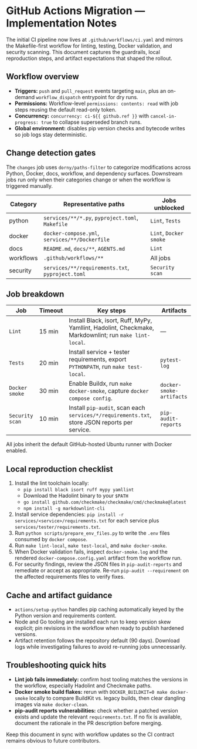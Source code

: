 # GitHub Actions Migration — Implementation Notes

The initial CI pipeline now lives at `.github/workflows/ci.yaml` and mirrors the
Makefile-first workflow for linting, testing, Docker validation, and security
scanning. This document captures the guardrails, local reproduction steps, and
artifact expectations that shaped the rollout.

## Workflow overview

- **Triggers:** `push` and `pull_request` events targeting `main`, plus an
  on-demand `workflow_dispatch` entrypoint for dry runs.
- **Permissions:** Workflow-level `permissions: contents: read` with job steps
  reusing the default read-only token.
- **Concurrency:** `concurrency: ci-${{ github.ref }}` with
  `cancel-in-progress: true` to collapse superseded branch runs.
- **Global environment:** disables pip version checks and bytecode writes so job
  logs stay deterministic.

## Change detection gates

The `changes` job uses `dorny/paths-filter` to categorize modifications across
Python, Docker, docs, workflow, and dependency surfaces. Downstream jobs run
only when their categories change or when the workflow is triggered manually.

| Category  | Representative paths                                          | Jobs unblocked            |
|-----------|----------------------------------------------------------------|---------------------------|
| python    | `services/**/*.py`, `pyproject.toml`, `Makefile`               | `Lint`, `Tests`           |
| docker    | `docker-compose.yml`, `services/**/Dockerfile`                | `Lint`, `Docker smoke`    |
| docs      | `README.md`, `docs/**`, `AGENTS.md`                           | `Lint`                    |
| workflows | `.github/workflows/**`                                        | All jobs                  |
| security  | `services/**/requirements.txt`, `pyproject.toml`              | `Security scan`           |

## Job breakdown

| Job            | Timeout | Key steps                                                                                     | Artifacts               |
|----------------|---------|-----------------------------------------------------------------------------------------------|-------------------------|
| `Lint`         | 15 min  | Install Black, isort, Ruff, MyPy, Yamllint, Hadolint, Checkmake, Markdownlint; run `make lint-local`. | —                       |
| `Tests`        | 20 min  | Install service + tester requirements, export `PYTHONPATH`, run `make test-local`.            | `pytest-log`            |
| `Docker smoke` | 30 min  | Enable Buildx, run `make docker-smoke`, capture `docker compose config`.                      | `docker-smoke-artifacts`|
| `Security scan`| 10 min  | Install `pip-audit`, scan each `services/*/requirements.txt`, store JSON reports per service. | `pip-audit-reports`     |

All jobs inherit the default GitHub-hosted Ubuntu runner with Docker enabled.

## Local reproduction checklist

1. Install the lint toolchain locally:
   - `pip install black isort ruff mypy yamllint`
   - Download the Hadolint binary to your `$PATH`
   - `go install github.com/checkmake/checkmake/cmd/checkmake@latest`
   - `npm install -g markdownlint-cli`
2. Install service dependencies: `pip install -r services/<service>/requirements.txt`
   for each service plus `services/tester/requirements.txt`.
3. Run `python scripts/prepare_env_files.py` to write the `.env` files consumed
   by `docker compose`.
4. Run `make lint-local`, `make test-local`, and `make docker-smoke`.
5. When Docker validation fails, inspect `docker-smoke.log` and the rendered
   `docker-compose.config.yaml` artifact from the workflow run.
6. For security findings, review the JSON files in `pip-audit-reports` and
   remediate or accept as appropriate. Re-run `pip-audit --requirement` on the
   affected requirements files to verify fixes.

## Cache and artifact guidance

- `actions/setup-python` handles pip caching automatically keyed by the Python
  version and requirements content.
- Node and Go tooling are installed each run to keep version skew explicit; pin
  revisions in the workflow when ready to publish hardened versions.
- Artifact retention follows the repository default (90 days). Download logs
  while investigating failures to avoid re-running jobs unnecessarily.

## Troubleshooting quick hits

- **Lint job fails immediately:** confirm host tooling matches the versions in
  the workflow, especially Hadolint and Checkmake paths.
- **Docker smoke build flakes:** rerun with `DOCKER_BUILDKIT=0 make docker-smoke`
  locally to compare BuildKit vs. legacy builds, then clear dangling images via
  `make docker-clean`.
- **pip-audit reports vulnerabilities:** check whether a patched version exists
  and update the relevant `requirements.txt`. If no fix is available, document
  the rationale in the PR description before merging.

Keep this document in sync with workflow updates so the CI contract remains
obvious to future contributors.
